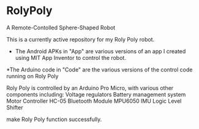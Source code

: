 # RolyPoly
 A Remote-Contolled Sphere-Shaped Robot



This is a currently active repository for my Roly Poly robot.

* The Android APKs in "App" are various versions of an app I created using MIT App Inventor to control the robot.

*The Arduino code in "Code" are the various versions of the control code running on Roly Poly

Roly Poly is controlled by an Arduino Pro Micro, with various other components including:
Voltage regulators
Battery management system
Motor Controller
HC-05 Bluetooth Module
MPU6050 IMU
Logic Level Shifter

make Roly Poly function successfully. 

